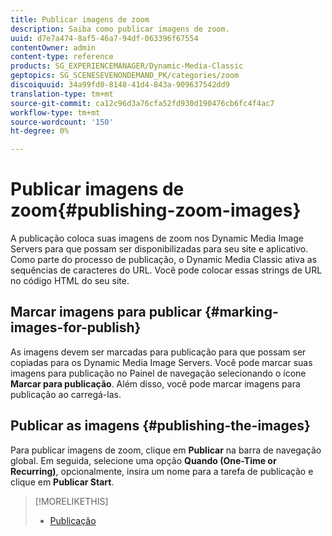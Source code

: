 ```yaml
---
title: Publicar imagens de zoom
description: Saiba como publicar imagens de zoom.
uuid: d7e7a474-8af5-46a7-94df-063396f67554
contentOwner: admin
content-type: reference
products: SG_EXPERIENCEMANAGER/Dynamic-Media-Classic
geptopics: SG_SCENESEVENONDEMAND_PK/categories/zoom
discoiquuid: 34a99fd0-8148-41d4-843a-909637542dd9
translation-type: tm+mt
source-git-commit: ca12c96d3a76cfa52fd930d190476cb6fc4f4ac7
workflow-type: tm+mt
source-wordcount: '150'
ht-degree: 0%

---
```



# Publicar imagens de zoom{#publishing-zoom-images}

A publicação coloca suas imagens de zoom nos Dynamic Media Image Servers para que possam ser disponibilizadas para seu site e aplicativo. Como parte do processo de publicação, o Dynamic Media Classic ativa as sequências de caracteres do URL. Você pode colocar essas strings de URL no código HTML do seu site.

## Marcar imagens para publicar {#marking-images-for-publish}

As imagens devem ser marcadas para publicação para que possam ser copiadas para os Dynamic Media Image Servers. Você pode marcar suas imagens para publicação no Painel de navegação selecionando o ícone **Marcar para publicação**. Além disso, você pode marcar imagens para publicação ao carregá-las.

## Publicar as imagens {#publishing-the-images}

Para publicar imagens de zoom, clique em **Publicar** na barra de navegação global. Em seguida, selecione uma opção **Quando (One-Time or Recurring)**, opcionalmente, insira um nome para a tarefa de publicação e clique em **Publicar Start**.

>[!MORELIKETHIS]
>
>* [Publicação](publishing-files.md#publishing_files)

